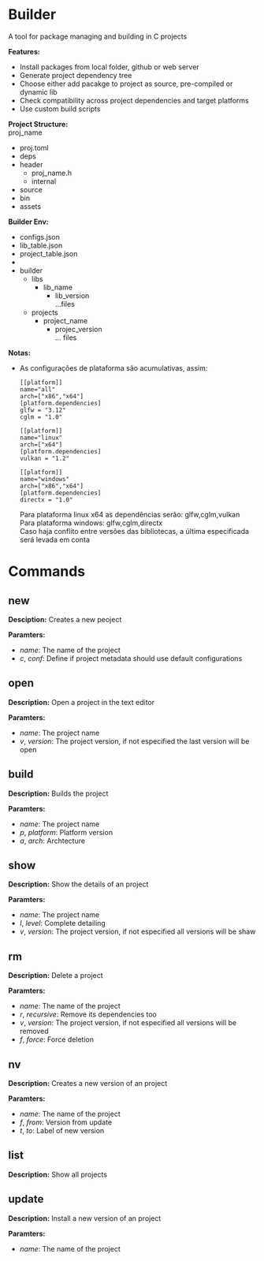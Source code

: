 # Builder

A tool for package managing and building in C projects

**Features:**
- Install packages from local folder, github or web server
- Generate project dependency tree
- Choose either add pacakge to project as source, pre-compiled or dynamic lib
- Check compatibility across project dependencies and target platforms
- Use custom build scripts


**Project Structure:**<br>
proj_name
- proj.toml
- deps
- header
  - proj_name.h
  - internal
- source
- bin
- assets
  
**Builder Env:**
- configs.json
- lib_table.json
- project_table.json
- 
- builder
  - libs
    - lib_name
      - lib_version
          <br>...files
  - projects
    - project_name
      - projec_version
          <br>... files

**Notas:**
- As configurações de plataforma são acumulativas, assim:
  ```
  [[platform]]
  name="all"
  arch=["x86","x64"]
  [platform.dependencies]
  glfw = "3.12"
  cglm = "1.0"

  [[platform]]
  name="linux"
  arch=["x64"]
  [platform.dependencies]
  vulkan = "1.2"

  [[platform]]
  name="windows"
  arch=["x86","x64"]
  [platform.dependencies]
  directx = "1.0"
  ```
  Para plataforma linux x64 as dependências serão: glfw,cglm,vulkan<br>
  Para plataforma windows: glfw,cglm,directx<br>
  Caso haja conflito entre versões das bibliotecas, a última especificada será levada em conta
  
# Commands

  ## new
  **Desciption:** Creates a new peoject

  **Paramters:**
  - *name*: The name of the project
  - *c*, *conf*: Define if project metadata should use default configurations 

  ## open
  **Description:** Open a project in the text editor

  **Paramters:**
  - *name*: The project name
  - *v*, *version*: The project version, if not especified the last version will be open

  ## build
  **Description:** Builds the project

  **Paramters:**
  - *name*: The project name
  - *p*, *platform*: Platform version
  - *a*, *arch*: Archtecture

  ## show
  **Description:** Show the details of an project

  **Paramters:**
  - *name*: The project name
  - *l*, *level*: Complete detailing
  - *v*, *version*: The project version, if not especified all versions will be shaw

  ## rm 
  **Description:** Delete a project

  **Paramters:**
  - *name*: The name of the project 
  - *r*, *recursive*: Remove its dependencies too
  - *v*, *version*: The project version, if not especified all versions will be removed
  - *f*, *force*: Force deletion

  ## nv
  **Description:** Creates a new version of an project

  **Paramters:**
  - *name*: The name of the project
  - *f*, *from*: Version from update
  - *t*, *to*: Label of new version

  ## list
  **Description:** Show all projects

  ## update
  **Description:** Install a new version of an project

  **Paramters:**
  - *name*: The name of the project 
  



